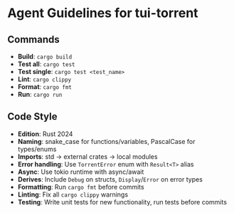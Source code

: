 # Agent Guidelines for tui-torrent

## Commands
- **Build**: `cargo build`
- **Test all**: `cargo test`
- **Test single**: `cargo test <test_name>`
- **Lint**: `cargo clippy`
- **Format**: `cargo fmt`
- **Run**: `cargo run`

## Code Style
- **Edition**: Rust 2024
- **Naming**: snake_case for functions/variables, PascalCase for types/enums
- **Imports**: std → external crates → local modules
- **Error handling**: Use `TorrentError` enum with `Result<T>` alias
- **Async**: Use tokio runtime with async/await
- **Derives**: Include `Debug` on structs, `Display`/`Error` on error types
- **Formatting**: Run `cargo fmt` before commits
- **Linting**: Fix all `cargo clippy` warnings
- **Testing**: Write unit tests for new functionality, run tests before commits